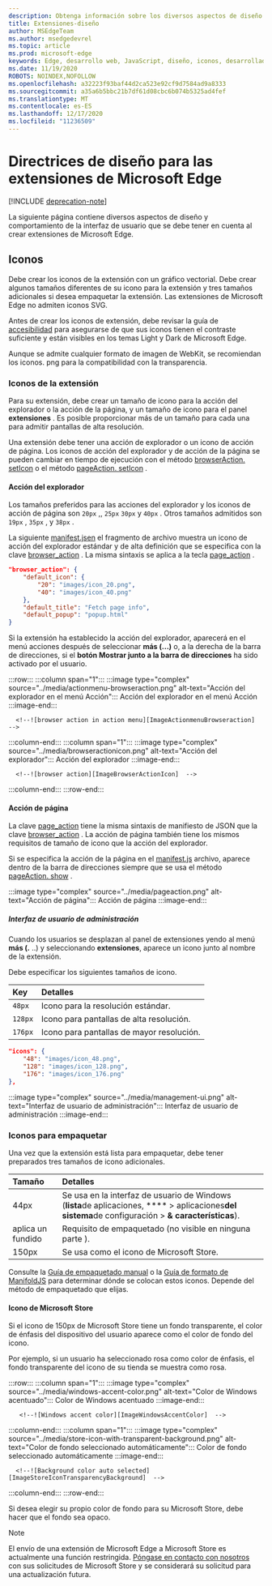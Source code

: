 ```yaml
---
description: Obtenga información sobre los diversos aspectos de diseño y comportamiento de la interfaz de usuario que hay que tener en cuenta al crear extensiones de Microsoft Edge.
title: Extensiones-diseño
author: MSEdgeTeam
ms.author: msedgedevrel
ms.topic: article
ms.prod: microsoft-edge
keywords: Edge, desarrollo web, JavaScript, diseño, iconos, desarrollador
ms.date: 11/19/2020
ROBOTS: NOINDEX,NOFOLLOW
ms.openlocfilehash: a32223f93baf44d2ca523e92cf9d7584ad9a8333
ms.sourcegitcommit: a35a6b5bbc21b7df61d08cbc6b074b5325ad4fef
ms.translationtype: MT
ms.contentlocale: es-ES
ms.lasthandoff: 12/17/2020
ms.locfileid: "11236509"
---
```

# Directrices de diseño para las extensiones de Microsoft Edge  

[!INCLUDE [deprecation-note](../includes/deprecation-note.md)]  

La siguiente página contiene diversos aspectos de diseño y comportamiento de la interfaz de usuario que se debe tener en cuenta al crear extensiones de Microsoft Edge.  

## Iconos  

Debe crear los iconos de la extensión con un gráfico vectorial.  Debe crear algunos tamaños diferentes de su icono para la extensión y tres tamaños adicionales si desea empaquetar la extensión.  Las extensiones de Microsoft Edge no admiten iconos SVG.  

Antes de crear los iconos de extensión, debe revisar la guía de [accesibilidad][ExtensionsGuidesAccessibility] para asegurarse de que sus iconos tienen el contraste suficiente y están visibles en los temas Light y Dark de Microsoft Edge.  

Aunque se admite cualquier formato de imagen de WebKit, se recomiendan los iconos. png para la compatibilidad con la transparencia.  

### Iconos de la extensión  

Para su extensión, debe crear un tamaño de icono para la acción del explorador o la acción de la página, y un tamaño de icono para el panel **extensiones** .  Es posible proporcionar más de un tamaño para cada una para admitir pantallas de alta resolución.  

Una extensión debe tener una acción de explorador o un icono de acción de página.  Los iconos de acción del explorador y de acción de la página se pueden cambiar en tiempo de ejecución con el método [browserAction. setIcon][MSDApiBrowseractionSeticon] o el método [pageAction. setIcon][MDNApiPageactionSeticon] .  

#### Acción del explorador  

Los tamaños preferidos para las acciones del explorador y los iconos de acción de página son `20px` ,, `25px` `30px` y `40px` .  Otros tamaños admitidos son `19px` , `35px` , y `38px` .  

La siguiente [manifest.jsen][ExtensionsApisupportManifestkeys] el fragmento de archivo muestra un icono de acción del explorador estándar y de alta definición que se especifica con la clave [browser_action][MDNManifestjsonBrowserAction] .  La misma sintaxis se aplica a la tecla [page_action][MDNManifestjsonPageAction] .  

```json
"browser_action": {
    "default_icon": {
        "20": "images/icon_20.png",
        "40": "images/icon_40.png"
    },
    "default_title": "Fetch page info",
    "default_popup": "popup.html"
}
```  

Si la extensión ha establecido la acción del explorador, aparecerá en el menú acciones después de seleccionar **más (...)** o, a la derecha de la barra de direcciones, si el **botón Mostrar junto a la barra de direcciones** ha sido activado por el usuario.  

:::row:::
   :::column span="1":::
      :::image type="complex" source="../media/actionmenu-browseraction.png" alt-text="Acción del explorador en el menú Acción":::
         Acción del explorador en el menú Acción :::image-end:::
      
      <!--![browser action in action menu][ImageActionmenuBrowseraction]  -->  
   :::column-end:::
   :::column span="1":::
      :::image type="complex" source="../media/browseractionicon.png" alt-text="Acción del explorador":::
         Acción del explorador :::image-end:::
      
      <!--![browser action][ImageBrowserActionIcon]  -->  
   :::column-end:::
:::row-end:::

#### Acción de página  

La clave [page_action][MDNManifestjsonPageAction] tiene la misma sintaxis de manifiesto de JSON que la clave [browser_action][MDNManifestjsonBrowserAction] .  La acción de página también tiene los mismos requisitos de tamaño de icono que la acción del explorador.  

Si se especifica la acción de la página en el [manifest.js][ExtensionsApisupportManifestkeys] archivo, aparece dentro de la barra de direcciones siempre que se usa el método [pageAction. show][MDNApiPageactionShow] .  

:::image type="complex" source="../media/pageaction.png" alt-text="Acción de página":::
   Acción de página
:::image-end:::

<!--![page action][ImagePageaction]  -->  

##### Interfaz de usuario de administración  

Cuando los usuarios se desplazan al panel de extensiones yendo al menú **más (.** ..) y seleccionando **extensiones**, aparece un icono junto al nombre de la extensión.  

Debe especificar los siguientes tamaños de icono.  

| Key | Detalles |  
|:--- |:--- |  
| `48px` | Icono para la resolución estándar. |  
| `128px` | Icono para pantallas de alta resolución. |  
| `176px` | Icono para pantallas de mayor resolución. |  


```json
"icons": {
    "48": "images/icon_48.png",
    "128": "images/icon_128.png",
    "176": "images/icon_176.png"
},
```  

:::image type="complex" source="../media/management-ui.png" alt-text="Interfaz de usuario de administración":::
   Interfaz de usuario de administración
:::image-end:::

<!--![management UI][ImageManagementUi]  -->  

### Iconos para empaquetar  

Una vez que la extensión está lista para empaquetar, debe tener preparados tres tamaños de icono adicionales.  

| Tamaño | Detalles |  
|:--- |:--- |  
| 44px | Se usa en la interfaz de usuario de Windows \(**lista**de aplicaciones, ****  \>  aplicaciones**del sistema**de configuración  \>  **& características**\). |  
| aplica un fundido | Requisito de empaquetado \(no visible en ninguna parte \). |  
| 150px | Se usa como el icono de Microsoft Store. |  


Consulte la [Guía de empaquetado manual][ExtensionsGuidesPackagingCreatingTestingPackagesAssetsFolder] o la [Guía de formato de ManifoldJS][ExtensionsGuidesPackagingUsingManifoldjsPackagePackagingManifoldjs] para determinar dónde se colocan estos iconos.  Depende del método de empaquetado que elijas.  

#### Icono de Microsoft Store  

Si el icono de 150px de Microsoft Store tiene un fondo transparente, el color de énfasis del dispositivo del usuario aparece como el color de fondo del icono.  

Por ejemplo, si un usuario ha seleccionado rosa como color de énfasis, el fondo transparente del icono de su tienda se muestra como rosa.  

:::row:::
   :::column span="1":::
       :::image type="complex" source="../media/windows-accent-color.png" alt-text="Color de Windows acentuado":::
          Color de Windows acentuado :::image-end:::
       
       <!--![Windows accent color][ImageWindowsAccentColor]  -->  
   :::column-end:::
   :::column span="1":::
      :::image type="complex" source="../media/store-icon-with-transparent-background.png" alt-text="Color de fondo seleccionado automáticamente":::
         Color de fondo seleccionado automáticamente :::image-end:::
      
      <!--![Background color auto selected][ImageStoreIconTransparencyBackground]  -->  
   :::column-end:::
:::row-end:::

Si desea elegir su propio color de fondo para su Microsoft Store, debe hacer que el fondo sea opaco.  

> [!NOTE]
> El envío de una extensión de Microsoft Edge a Microsoft Store es actualmente una función restringida.  [Póngase en contacto con nosotros][AkaExtensionRequest] con sus solicitudes de Microsoft Store y se considerará su solicitud para una actualización futura.  

<!-- image links -->  

<!--[ImageActionmenuBrowseraction]: ../media/actionmenu-browseraction.png "browser action in action menu"  -->  
<!--[ImageBrowserActionIcon]: ../media/browseractionicon.png "browser action"  -->  
<!--[ImagePageaction]: ../media/pageaction.png "page action"  -->  
<!--[ImageManagementUi]: ../media/management-ui.png "management UI"  -->  
<!--[ImageWindowsAccentColor]: ../media/windows-accent-color.png "Windows accent color"  -->  
<!--[ImageStoreIconTransparencyBackground]: ../media/store-icon-with-transparent-background.png "Background color auto selected"  -->  

<!-- links -->  

[ExtensionsGuidesAccessibility]: ./accessibility.md "Accesibilidad | Microsoft docs"  
[ExtensionsGuidesPackagingCreatingTestingPackagesAssetsFolder]: ./packaging/creating-and-testing-extension-packages.md#assets-folder "Carpeta activos: crear y probar un paquete AppX de extensión de Microsoft Edge | Microsoft docs"  
[ExtensionsGuidesPackagingUsingManifoldjsPackagePackagingManifoldjs]: ./packaging/using-manifoldjs-to-package-extensions.md#packaging-with-manifoldjs "Empaquetado con ManifoldJS: uso de ManifoldJS para crear paquetes AppX de extensión | Microsoft docs"  

[ExtensionsApisupportManifestkeys]: ../API-support/supported-manifest-keys.md "Claves de manifiesto admitidas | Microsoft docs"  

[AkaExtensionRequest]: https://aka.ms/extension-request "Comunicarse con nosotros"  

[MSDApiBrowseractionSeticon]: https://developer.mozilla.org/Add-ons/WebExtensions/API/browserAction/setIcon "browserAction. setIcon ()-API | MDN"  
[MDNApiPageactionSeticon]: https://developer.mozilla.org/Add-ons/WebExtensions/API/pageAction/setIcon "pageAction. setIcon ()-API | MDN"  
[MDNApiPageactionShow]: https://developer.mozilla.org/Add-ons/WebExtensions/API/pageAction/show "pageAction. Show ()-API | MDN"  
[MDNManifestjsonBrowserAction]: https://developer.mozilla.org/docs/Mozilla/Add-ons/WebExtensions/manifest.json/browser_action "browser_action manifest.jsen | MDN"  
[MDNManifestjsonPageAction]: https://developer.mozilla.org/docs/Mozilla/Add-ons/WebExtensions/manifest.json/page_action "page_action manifest.jsen | MDN"  
